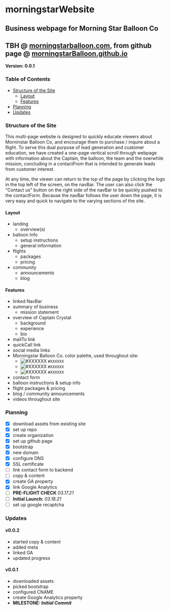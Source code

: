# morningstarWebsite
## Business webpage for Morning Star Balloon Co
## TBH @ [morningstarballoon.com](https://morningstarballoon.com/), from github page @ [morningstarBalloon.github.io](https://morningstarBalloon.github.io)

**Version: 0.0.1**

### Table of Contents
* [Structure of the Site](#structure-of-the-site)
    * [Layout](#layout)
    * [Features](#features)
* [Planning](#planning)
* [Updates](#updates)


### Structure of the Site
This multi-page website is designed to quickly educate viewers about Morninstar Balloon Co, and encourage them to purchase / inquire about a flight. To serve this dual purpose of lead generation and customer education, we have created a one-page vertical scroll through webpage with information about the Captain, the balloon, the team and the overwhile mission, concluding in a contactFrom that is intended to generate leads from customer interest.

At any time, the viewer can return to the top of the page by clicking the logo in the top left of the screen, on the navBar. The user can also click the "Contact us" button on the right side of the navBar to be quickly pushed to the contactForm. Because the navBar follows the user down the page, it is very easy and quick to navigate to the varying sections of the site.

#### Layout
* landing
  * overview(s)
* balloon Info
  * setup instructions
  * general information
* flights
  * packages
  * pricing
* community
  * announcements
  * blog

#### Features
* linked NavBar
* summary of business
  * mission statement
* overview of Captain Crystal
  * background
  * experience
  * bio
* mailTo link
* quickCall link
* social media links
* Morningstar Balloon Co. color palette, used throughout site:
	- ![#XXXXXX](https://placehold.it/15/XXXXX/000000?text=+) `#XXXXXX`
	- ![#XXXXXX](https://placehold.it/15/XXXXX/000000?text=+) `#XXXXXX`
	- ![#XXXXXX](https://placehold.it/15/XXXXX/000000?text=+) `#XXXXXX`
* contact form
* balloon instructions & setup info
* flight packages & pricing
* blog / community announcements
* videos throughout site

### Planning
- [x] download assets from existing site
- [x] set up repo
- [x] create organization
- [x] set up github page
- [x] bootstrap
- [x] new domain
- [x] configure DNS
- [x] SSL certificate
- [ ] link contact form to backend
- [ ] copy & content
- [x] create GA property
- [x] link Google Analytics
- [ ] **PRE-FLIGHT CHECK** _03.17.21_
- [ ] **Initial Launch:** _03.18.21_
- [ ] set up google recaptcha

### Updates
#### v0.0.2
* started copy & content
* added meta
* linked GA
* updated progress 

#### v0.0.1
* downloaded assets
* picked bootstrap
* configured CNAME
* create Google Analytics property
* **MILESTONE: *Initial Commit***
